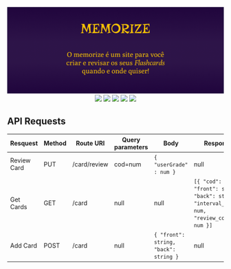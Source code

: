 <img alt="Memorize. O memorize é um site para você criar e revisar os seus Flashcards quando e onde quiser!" src="./client/src/assets/readme/banner.png" />

<div align="center">
  <img src="https://img.shields.io/github/license/Studio-024/memorize"/> 
  <img src="https://img.shields.io/static/v1?label=Node.js&message=14.17.3&color=Green&style=flat"/> 
  <img src="https://img.shields.io/github/issues/Studio-024/memorize"/>
  <img src="https://img.shields.io/github/stars/Studio-024/memorize"/>
  <img src="https://img.shields.io/github/forks/Studio-024/memorize"/>
</div>




## API Requests 
Resquest | Method | Route URI | Query parameters | Body | Response 
--- | --- | --- | --- | --- |--- 
Review Card | PUT | /card/review | cod=num | ` { "userGrade" : num } `| null 
Get Cards | GET | /card | null | null | ` [{ "cod": num, "front": string, "back": string, "interval_time": num, "review_cod": num }] `
Add Card | POST | /card | null | `{ "front": string, "back": string }` | null
